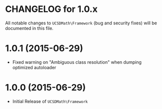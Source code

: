 CHANGELOG for 1.0.x===================All notable changes to `UCSDMath\Framework` (bug and security fixes) willbe documented in this file.# 1.0.1 (2015-06-29) - Fixed warning on "Ambiguous class resolution" when dumping optimized autoloader# 1.0.0 (2015-06-29) - Initial Release of `UCSDMath\Framework`